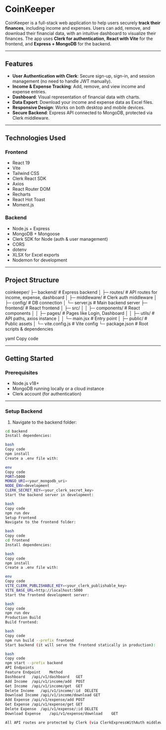 # CoinKeeper

CoinKeeper is a full-stack web application to help users securely **track their finances**, including income and expenses. Users can add, remove, and download their financial data, with an intuitive dashboard to visualize their finances. The app uses **Clerk for authentication**, **React with Vite** for the frontend, and **Express + MongoDB** for the backend.  

---

## Features

- **User Authentication with Clerk**: Secure sign-up, sign-in, and session management (no need to handle JWT manually).  
- **Income & Expense Tracking**: Add, remove, and view income and expense entries.  
- **Dashboard**: Visual representation of financial data with charts.  
- **Data Export**: Download your income and expense data as Excel files.  
- **Responsive Design**: Works on both desktop and mobile devices.  
- **Secure Backend**: Express API connected to MongoDB, protected via Clerk middleware.  

---

## Technologies Used

### Frontend
- React 19
- Vite
- Tailwind CSS
- Clerk React SDK
- Axios
- React Router DOM
- Recharts
- React Hot Toast
- Moment.js

### Backend
- Node.js + Express
- MongoDB + Mongoose
- Clerk SDK for Node (auth & user management)
- CORS
- dotenv
- XLSX for Excel exports
- Nodemon for development

---

## Project Structure

coinkeeper/
├─ backend/ # Express backend
│ ├─ routes/ # API routes for income, expense, dashboard
│ ├─ middleware/ # Clerk auth middleware
│ ├─ config/ # DB connection
│ └─ server.js # Main backend server
├─ frontend/ # React frontend
│ ├─ src/
│ │ ├─ components/ # React components
│ │ ├─ pages/ # Pages like Login, Dashboard
│ │ ├─ utils/ # API paths, axios instance
│ │ └─ main.jsx # Entry point
│ ├─ public/ # Public assets
│ └─ vite.config.js # Vite config
└─ package.json # Root scripts & dependencies

yaml
Copy code

---

## Getting Started

### Prerequisites

- Node.js v18+  
- MongoDB running locally or a cloud instance  
- Clerk account (for authentication)  

---

### Setup Backend

1. Navigate to the backend folder:

```bash
cd backend
Install dependencies:

bash
Copy code
npm install
Create a .env file with:

env
Copy code
PORT=5000
MONGO_URI=<your_mongodb_uri>
NODE_ENV=development
CLERK_SECRET_KEY=<your_clerk_secret_key>
Start the backend server in development:

bash
Copy code
npm run dev
Setup Frontend
Navigate to the frontend folder:

bash
Copy code
cd frontend
Install dependencies:

bash
Copy code
npm install
Create a .env file with:

env
Copy code
VITE_CLERK_PUBLISHABLE_KEY=<your_clerk_publishable_key>
VITE_BASE_URL=http://localhost:5000
Start the frontend development server:

bash
Copy code
npm run dev
Production Build
Build frontend:

bash
Copy code
npm run build --prefix frontend
Start backend (it will serve the frontend statically in production):

bash
Copy code
npm start --prefix backend
API Endpoints
Feature	Endpoint	Method
Dashboard	/api/v1/dashboard	GET
Add Income	/api/v1/income/add	POST
Get Income	/api/v1/income/get	GET
Delete Income	/api/v1/income/:id	DELETE
Download Income	/api/v1/income/download	GET
Add Expense	/api/v1/expense/add	POST
Get Expense	/api/v1/expense/get	GET
Delete Expense	/api/v1/expense/:id	DELETE
Download Expense	/api/v1/expense/download	GET

All API routes are protected by Clerk (via ClerkExpressWithAuth middleware on the backend).
